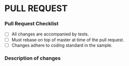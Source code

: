 # PULL REQUEST

### Pull Request Checklist
- [ ] All changes are accompanied by tests.
- [ ] Must rebase on top of master at time of the pull request.
- [ ] Changes adhere to coding standard in the sample.

### Description of changes

<!-- Please complete -->
